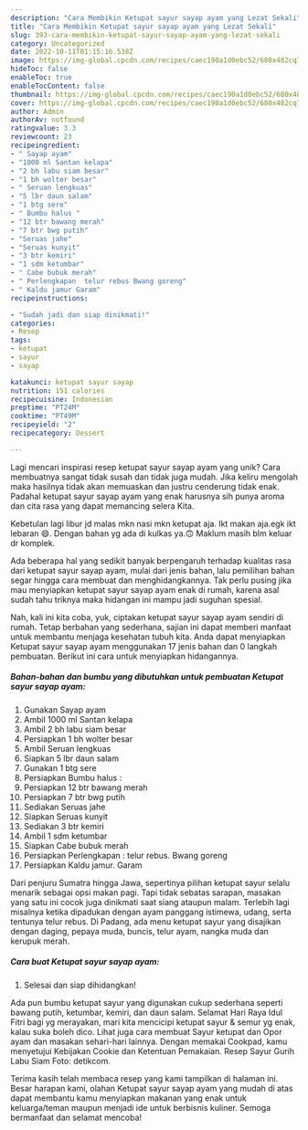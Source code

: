 ```yaml
---
description: "Cara Membikin Ketupat sayur sayap ayam yang Lezat Sekali"
title: "Cara Membikin Ketupat sayur sayap ayam yang Lezat Sekali"
slug: 393-cara-membikin-ketupat-sayur-sayap-ayam-yang-lezat-sekali
category: Uncategorized
date: 2022-10-11T01:15:16.538Z
image: https://img-global.cpcdn.com/recipes/caec190a1d0ebc52/680x482cq70/ketupat-sayur-sayap-ayam-foto-resep-utama.jpg
hideToc: false
enableToc: true
enableTocContent: false
thumbnail: https://img-global.cpcdn.com/recipes/caec190a1d0ebc52/680x482cq70/ketupat-sayur-sayap-ayam-foto-resep-utama.jpg
cover: https://img-global.cpcdn.com/recipes/caec190a1d0ebc52/680x482cq70/ketupat-sayur-sayap-ayam-foto-resep-utama.jpg
author: Admin
authorAv: notfound
ratingvalue: 3.3
reviewcount: 23
recipeingredient:
- " Sayap ayam"
- "1000 ml Santan kelapa"
- "2 bh labu siam besar"
- "1 bh wolter besar"
- " Seruan lengkuas"
- "5 lbr daun salam"
- "1 btg sere"
- " Bumbu halus "
- "12 btr bawang merah"
- "7 btr bwg putih"
- "Seruas jahe"
- "Seruas kunyit"
- "3 btr kemiri"
- "1 sdm ketumbar"
- " Cabe bubuk merah"
- " Perlengkapan  telur rebus Bwang goreng"
- " Kaldu jamur Garam"
recipeinstructions:

- "Sudah jadi dan siap dinikmati!"
categories:
- Resep
tags:
- ketupat
- sayur
- sayap

katakunci: ketupat sayur sayap 
nutrition: 151 calories
recipecuisine: Indonesian
preptime: "PT24M"
cooktime: "PT49M"
recipeyield: "2"
recipecategory: Dessert

---
```





Lagi mencari inspirasi resep ketupat sayur sayap ayam yang unik? Cara membuatnya sangat tidak susah dan tidak juga mudah. Jika keliru mengolah maka hasilnya tidak akan memuaskan dan justru cenderung tidak enak. Padahal ketupat sayur sayap ayam yang enak harusnya sih punya aroma dan cita rasa yang dapat memancing selera Kita.





Kebetulan lagi libur jd malas mkn nasi mkn ketupat aja. Ikt makan aja.egk ikt lebaran 😄. Dengan bahan yg ada di kulkas ya.🙃 Maklum masih blm keluar dr komplek.

Ada beberapa hal yang sedikit banyak berpengaruh terhadap kualitas rasa dari ketupat sayur sayap ayam, mulai dari jenis bahan, lalu pemilihan bahan segar hingga cara membuat dan menghidangkannya. Tak perlu pusing jika mau menyiapkan ketupat sayur sayap ayam enak di rumah, karena asal sudah tahu triknya maka hidangan ini mampu jadi suguhan spesial.






Nah, kali ini kita coba, yuk, ciptakan ketupat sayur sayap ayam sendiri di rumah. Tetap berbahan yang sederhana, sajian ini dapat memberi manfaat untuk membantu menjaga kesehatan tubuh kita. Anda dapat menyiapkan Ketupat sayur sayap ayam menggunakan 17 jenis bahan dan 0 langkah pembuatan. Berikut ini cara untuk menyiapkan hidangannya.

<!--inarticleads1-->

##### Bahan-bahan dan bumbu yang dibutuhkan untuk pembuatan Ketupat sayur sayap ayam:

1. Gunakan  Sayap ayam
1. Ambil 1000 ml Santan kelapa
1. Ambil 2 bh labu siam besar
1. Persiapkan 1 bh wolter besar
1. Ambil  Seruan lengkuas
1. Siapkan 5 lbr daun salam
1. Gunakan 1 btg sere
1. Persiapkan  Bumbu halus :
1. Persiapkan 12 btr bawang merah
1. Persiapkan 7 btr bwg putih
1. Sediakan Seruas jahe
1. Siapkan Seruas kunyit
1. Sediakan 3 btr kemiri
1. Ambil 1 sdm ketumbar
1. Siapkan  Cabe bubuk merah
1. Persiapkan  Perlengkapan : telur rebus. Bwang goreng
1. Persiapkan  Kaldu jamur. Garam


Dari penjuru Sumatra hingga Jawa, sepertinya pilihan ketupat sayur selalu menarik sebagai opsi makan pagi. Tapi tidak sebatas sarapan, masakan yang satu ini cocok juga dinikmati saat siang ataupun malam. Terlebih lagi misalnya ketika dipadukan dengan ayam panggang istimewa, udang, serta tentunya telur rebus. Di Padang, ada menu ketupat sayur yang disajikan dengan daging, pepaya muda, buncis, telur ayam, nangka muda dan kerupuk merah. 

<!--inarticleads2-->

##### Cara buat Ketupat sayur sayap ayam:


1. Selesai dan siap dihidangkan!

Ada pun bumbu ketupat sayur yang digunakan cukup sederhana seperti bawang putih, ketumbar, kemiri, dan daun salam. Selamat Hari Raya Idul Fitri bagi yg merayakan, mari kita mencicipi ketupat sayur &amp; semur yg enak, kalau suka boleh dico. Lihat juga cara membuat Sayur ketupat dan Opor ayam dan masakan sehari-hari lainnya. Dengan memakai Cookpad, kamu menyetujui Kebijakan Cookie dan Ketentuan Pemakaian. Resep Sayur Gurih Labu Siam Foto: detikcom. 

Terima kasih telah membaca resep yang kami tampilkan di halaman ini. Besar harapan kami, olahan Ketupat sayur sayap ayam yang mudah di atas dapat membantu kamu menyiapkan makanan yang enak untuk keluarga/teman maupun menjadi ide untuk berbisnis kuliner. Semoga bermanfaat dan selamat mencoba!
